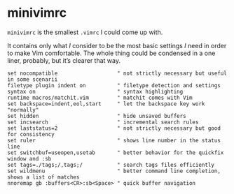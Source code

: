 minivimrc
=========

`minivimrc` is the smallest `.vimrc` I could come up with.

It contains only what *I* consider to be the most basic settings *I* need in order to make Vim comfortable. The whole thing could be condensed in a one liner, probably, but it’s clearer that way.

    set nocompatible                   " not strictly necessary but useful in some scenarii
    filetype plugin indent on          " filetype detection and settings
    syntax on                          " syntax highlighting
    runtime macros/matchit.vim         " matchit comes with Vim
    set backspace=indent,eol,start     " let the backspace key work "normally"
    set hidden                         " hide unsaved buffers
    set incsearch                      " incremental search rules
    set laststatus=2                   " not strictly necessary but good for consistency
    set ruler                          " shows line number in the status line
    set switchbuf=useopen,usetab       " better behavior for the quickfix window and :sb
    set tags=./tags;/,tags;/           " search tags files efficiently
    set wildmenu                       " better command line completion, shows a list of matches
    nnoremap gb :buffers<CR>:sb<Space> " quick buffer navigation

